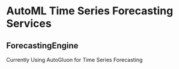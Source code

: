 # AutoML Time Series Forecasting Services

## ForecastingEngine
Currently Using AutoGluon for Time Series Forecasting


